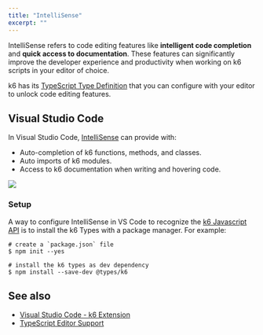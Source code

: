 ```yaml
---
title: "IntelliSense"
excerpt: ""
---
```


IntelliSense refers to code editing features like **intelligent code completion** and **quick access to documentation**. These features can significantly improve the developer experience and productivity when working on k6 scripts in your editor of choice.

k6 has its [TypeScript Type Definition](https://www.npmjs.com/package/@types/k6) that you can configure with your editor to unlock code editing features. 

## Visual Studio Code

In Visual Studio Code, [IntelliSense](https://code.visualstudio.com/docs/editor/intellisense) can provide with:

- Auto-completion of k6 functions, methods, and classes.
- Auto imports of k6 modules.
- Access to k6 documentation when writing and hovering code.

![](./images/intellisense-k6-demo.gif)

### Setup

A way to configure IntelliSense in VS Code to recognize the [k6 Javascript API](/javascript-api) is to install the k6 Types with a package manager. For example:

```shell
# create a `package.json` file
$ npm init --yes

# install the k6 types as dev dependency
$ npm install --save-dev @types/k6
```




## See also

- [Visual Studio Code - k6 Extension](https://marketplace.visualstudio.com/items?itemName=k6.k6)
- [TypeScript Editor Support](https://github.com/Microsoft/TypeScript/wiki/TypeScript-Editor-Support)
